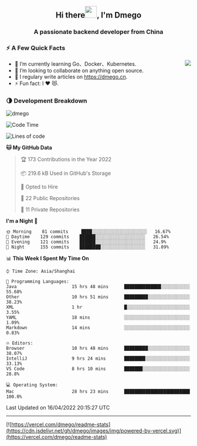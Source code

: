 <h2 align="center">Hi there<img src="https://cdn.jsdelivr.net/gh/dmego/images/img/Hi.gif" height="32" />, I'm Dmego </h2>
<h3 align="center">A passionate backend developer from China</h3>

### ⚡️ A Few Quick Facts

<img align="right" src="https://readme-stats-dmego.vercel.app/api?username=dmego&show_icons=true&icon_color=1573B3&hide_title=true&text_color=718096&bg_color=00000000&hide_border=true"/>

<ul>
    <li> 🌱 I’m currently learning Go、Docker、Kubernetes.</li>
    <li> 👯 I’m looking to collaborate on anything open source.</li>
    <li> 📝 I regulary write articles on <a href="https://dmego.cn">https://dmego.cn</a>.</li>
    <li> ⚡ Fun fact: I ❤️ 😻.</li>
</ul>

### 🌗 Development Breakdown

<img src="https://komarev.com/ghpvc/?username=dmego" alt="dmego" />

<!--START_SECTION:waka-->
![Code Time](http://img.shields.io/badge/Code%20Time-1%2C142%20hrs%2031%20mins-blue)

![Lines of code](https://img.shields.io/badge/From%20Hello%20World%20I%27ve%20Written-231%20Thousand%20lines%20of%20code-blue)

**🐱 My GitHub Data** 

> 🏆 173 Contributions in the Year 2022
 > 
> 📦 219.6 kB Used in GitHub's Storage 
 > 
> 💼 Opted to Hire
 > 
> 📜 22 Public Repositories 
 > 
> 🔑 11 Private Repositories  
 > 
**I'm a Night 🦉** 

```text
🌞 Morning    81 commits     ████░░░░░░░░░░░░░░░░░░░░░   16.67% 
🌆 Daytime    129 commits    ██████░░░░░░░░░░░░░░░░░░░   26.54% 
🌃 Evening    121 commits    ██████░░░░░░░░░░░░░░░░░░░   24.9% 
🌙 Night      155 commits    ████████░░░░░░░░░░░░░░░░░   31.89%

```


📊 **This Week I Spent My Time On** 

```text
⌚︎ Time Zone: Asia/Shanghai

💬 Programming Languages: 
Java                     15 hrs 48 mins      ██████████████░░░░░░░░░░░   55.68% 
Other                    10 hrs 51 mins      █████████░░░░░░░░░░░░░░░░   38.23% 
XML                      1 hr                █░░░░░░░░░░░░░░░░░░░░░░░░   3.55% 
YAML                     18 mins             ░░░░░░░░░░░░░░░░░░░░░░░░░   1.09% 
Markdown                 14 mins             ░░░░░░░░░░░░░░░░░░░░░░░░░   0.83%

🔥 Editors: 
Browser                  10 hrs 48 mins      █████████░░░░░░░░░░░░░░░░   38.07% 
IntelliJ                 9 hrs 24 mins       ████████░░░░░░░░░░░░░░░░░   33.13% 
VS Code                  8 hrs 10 mins       ███████░░░░░░░░░░░░░░░░░░   28.8%

💻 Operating System: 
Mac                      28 hrs 23 mins      █████████████████████████   100.0%

```


 Last Updated on 16/04/2022 20:15:27 UTC
<!--END_SECTION:waka-->

---

[![https://vercel.com/dmego/readme-stats](https://cdn.jsdelivr.net/gh/dmego/images/img/powered-by-vercel.svg)](https://vercel.com/dmego/readme-stats)

